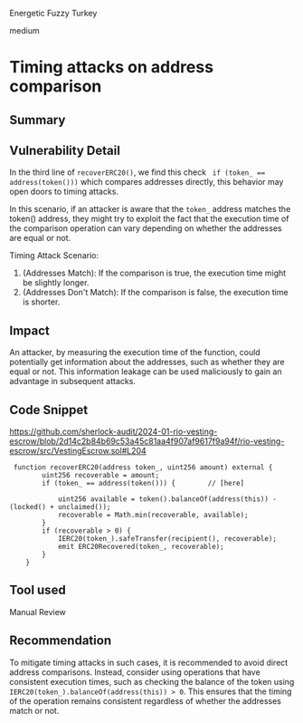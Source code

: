 Energetic Fuzzy Turkey

medium

# Timing attacks on address comparison

## Summary

## Vulnerability Detail
In the third line of `recoverERC20()`, we find this check ` if (token_ == address(token()))` which compares addresses directly, this behavior may open doors to timing attacks.

In this scenario, if an attacker is aware that the `token_` address matches the token() address, they might try to exploit the fact that the execution time of the comparison operation can vary depending on whether the addresses are equal or not.

Timing Attack Scenario:
1.    (Addresses Match): If the comparison is true, the execution time might be slightly longer.
2.    (Addresses Don't Match): If the comparison is false, the execution time is shorter.

## Impact
An attacker, by measuring the execution time of the function, could potentially get information about the addresses, such as whether they are equal or not. This information leakage can be used maliciously to gain an advantage in subsequent attacks.

## Code Snippet

https://github.com/sherlock-audit/2024-01-rio-vesting-escrow/blob/2d14c2b84b69c53a45c81aa4f907af9617f9a94f/rio-vesting-escrow/src/VestingEscrow.sol#L204

```solidity
 function recoverERC20(address token_, uint256 amount) external {
        uint256 recoverable = amount;
        if (token_ == address(token())) {        // [here]

            uint256 available = token().balanceOf(address(this)) - (locked() + unclaimed());
            recoverable = Math.min(recoverable, available);
        }
        if (recoverable > 0) {
            IERC20(token_).safeTransfer(recipient(), recoverable);
            emit ERC20Recovered(token_, recoverable);
        }
    }
```

## Tool used

Manual Review

## Recommendation
To mitigate timing attacks in such cases, it is recommended to avoid direct address comparisons. Instead, consider using operations that have consistent execution times, such as checking the balance of the token using `IERC20(token_).balanceOf(address(this)) > 0`. This ensures that the timing of the operation remains consistent regardless of whether the addresses match or not.